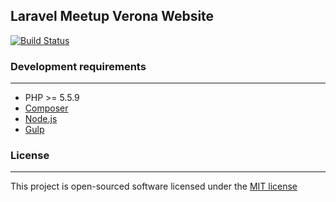 ## Laravel Meetup Verona Website

[![Build Status](https://travis-ci.org/laravel-verona/website.svg?branch=master)](https://travis-ci.org/laravel-verona/website)

### Development requirements
---
- PHP >= 5.5.9
- [Composer](https://getcomposer.org/)
- [Node.js](https://nodejs.org/en/)
- [Gulp](http://gulpjs.com/)

### License
---
This project is open-sourced software licensed under the [MIT license](http://opensource.org/licenses/MIT)
